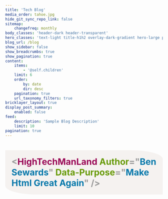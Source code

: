```yaml
---
title: 'Tech Blog'
media_order: tahoe.jpg
hide_git_sync_repo_link: false
sitemap:
    changefreq: monthly
body_classes: 'header-dark header-transparent'
hero_classes: 'text-light title-h1h2 overlay-dark-gradient hero-large parallax'
blog_url: /blog
show_sidebar: false
show_breadcrumbs: true
show_pagination: true
content:
    items:
        - '@self.children'
    limit: 6
    order:
        by: date
        dir: desc
    pagination: true
    url_taxonomy_filters: true
bricklayer_layout: true
display_post_summary:
    enabled: false
feed:
    description: 'Sample Blog Description'
    limit: 10
pagination: true
---
```


<h1 style="color: #999;background-color: #f5f2f0;padding: 20px;border-radius: 0% 20%;"><strong><span style="">&lt;</span><span style="color: #905;">HighTechManLand</span> <span style="color: #690;">Author</span>="<span style="color: #07a">Ben Sewards</span>" <span style="color: #690;">Data-Purpose</span>="<span style="color: #07a">Make Html Great Again</span>" /&gt;</strong></h1>
